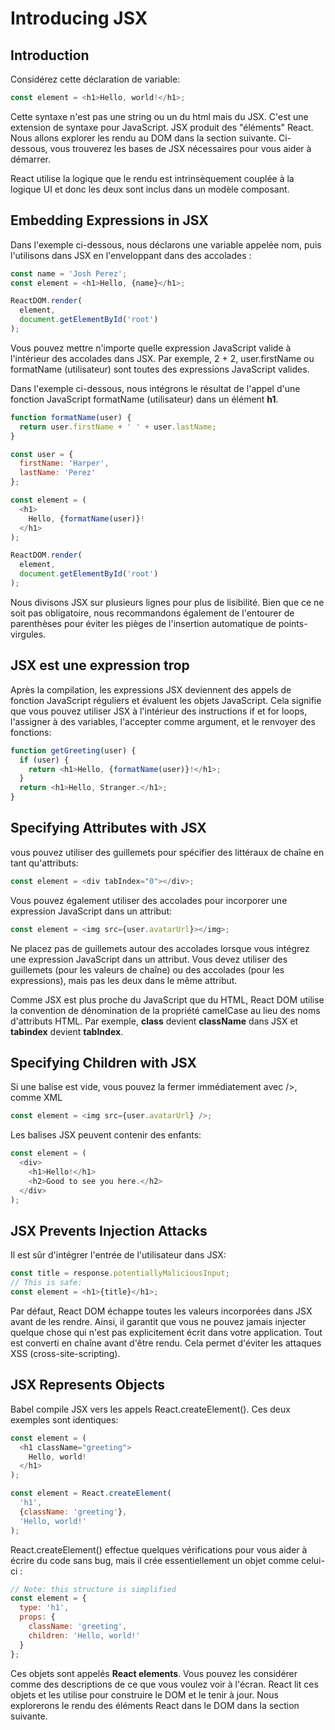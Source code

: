 # Introducing JSX

## Introduction

Considérez cette déclaration de variable:

```javascript
const element = <h1>Hello, world!</h1>;
```

Cette syntaxe n'est pas une string ou un du html mais du JSX. C'est une extension de syntaxe pour JavaScript. JSX produit des "éléments" React. Nous allons explorer les rendu au DOM dans la section suivante. Ci-dessous, vous trouverez les bases de JSX nécessaires pour vous aider à démarrer.

React utilise la logique que le rendu est intrinsèquement couplée à la logique UI et donc les deux sont inclus dans un modèle composant.

## Embedding Expressions in JSX

Dans l'exemple ci-dessous, nous déclarons une variable appelée nom, puis l'utilisons dans JSX en l'enveloppant dans des accolades :

```javascript
const name = 'Josh Perez';
const element = <h1>Hello, {name}</h1>;

ReactDOM.render(
  element,
  document.getElementById('root')
);
```

Vous pouvez mettre n'importe quelle expression JavaScript valide à l'intérieur des accolades dans JSX. Par exemple, 2 + 2, user.firstName ou formatName (utilisateur) sont toutes des expressions JavaScript valides.

Dans l'exemple ci-dessous, nous intégrons le résultat de l'appel d'une fonction JavaScript formatName (utilisateur) dans un élément **h1**.

```javascript
function formatName(user) {
  return user.firstName + ' ' + user.lastName;
}

const user = {
  firstName: 'Harper',
  lastName: 'Perez'
};

const element = (
  <h1>
    Hello, {formatName(user)}!
  </h1>
);

ReactDOM.render(
  element,
  document.getElementById('root')
);
```

Nous divisons JSX sur plusieurs lignes pour plus de lisibilité. Bien que ce ne soit pas obligatoire, nous recommandons également de l'entourer de parenthèses pour éviter les pièges de l'insertion automatique de points-virgules.

## JSX est une expression trop

Après la compilation, les expressions JSX deviennent des appels de fonction JavaScript réguliers et évaluent les objets JavaScript. Cela signifie que vous pouvez utiliser JSX à l'intérieur des instructions if et for loops, l'assigner à des variables, l'accepter comme argument, et le renvoyer des fonctions:

```javascript
function getGreeting(user) {
  if (user) {
    return <h1>Hello, {formatName(user)}!</h1>;
  }
  return <h1>Hello, Stranger.</h1>;
}
```

## Specifying Attributes with JSX

vous pouvez utiliser des guillemets pour spécifier des littéraux de chaîne en tant qu'attributs:

```javascript
const element = <div tabIndex="0"></div>;
```

Vous pouvez également utiliser des accolades pour incorporer une expression JavaScript dans un attribut:

```javascript
const element = <img src={user.avatarUrl}></img>;
```

Ne placez pas de guillemets autour des accolades lorsque vous intégrez une expression JavaScript dans un attribut. Vous devez utiliser des guillemets (pour les valeurs de chaîne) ou des accolades (pour les expressions), mais pas les deux dans le même attribut.

Comme JSX est plus proche du JavaScript que du HTML, React DOM utilise la convention de dénomination de la propriété camelCase au lieu des noms d'attributs HTML.
Par exemple, **class** devient **className** dans JSX et **tabindex** devient **tabIndex**.

## Specifying Children with JSX

Si une balise est vide, vous pouvez la fermer immédiatement avec />, comme XML

```javascript
const element = <img src={user.avatarUrl} />;
```

Les balises JSX peuvent contenir des enfants:

```javascript
const element = (
  <div>
    <h1>Hello!</h1>
    <h2>Good to see you here.</h2>
  </div>
);
```

## JSX Prevents Injection Attacks

Il est sûr d'intégrer l'entrée de l'utilisateur dans JSX:

```javascript
const title = response.potentiallyMaliciousInput;
// This is safe:
const element = <h1>{title}</h1>;
```

Par défaut, React DOM échappe toutes les valeurs incorporées dans JSX avant de les rendre. Ainsi, il garantit que vous ne pouvez jamais injecter quelque chose qui n'est pas explicitement écrit dans votre application. Tout est converti en chaîne avant d'être rendu. Cela permet d'éviter les attaques XSS (cross-site-scripting).

## JSX Represents Objects

Babel compile JSX vers les appels React.createElement(). Ces deux exemples sont identiques:

```javascript
const element = (
  <h1 className="greeting">
    Hello, world!
  </h1>
);
```

```javascript
const element = React.createElement(
  'h1',
  {className: 'greeting'},
  'Hello, world!'
);
```

React.createElement() effectue quelques vérifications pour vous aider à écrire du code sans bug, mais il crée essentiellement un objet comme celui-ci :

```javascript
// Note: this structure is simplified
const element = {
  type: 'h1',
  props: {
    className: 'greeting',
    children: 'Hello, world!'
  }
};
```

Ces objets sont appelés **React elements**. Vous pouvez les considérer comme des descriptions de ce que vous voulez voir à l'écran. React lit ces objets et les utilise pour construire le DOM et le tenir à jour. Nous explorerons le rendu des éléments React dans le DOM dans la section suivante.